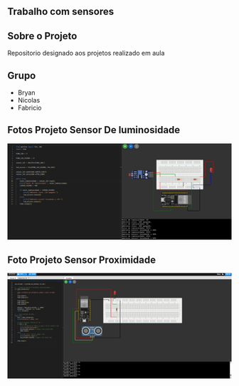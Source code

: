 ## Trabalho com sensores

## Sobre o Projeto
Repositorio designado aos projetos realizado em aula

## Grupo
- Bryan
- Nicolas
- Fabricio



## Fotos Projeto Sensor De luminosidade
![alt text](<Sensor de luminosidade wokwi.png>)



## Foto Projeto Sensor Proximidade
![alt text](<Ultrasonico.png>)



